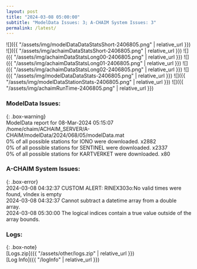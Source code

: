 ```yaml
---
layout: post
title: "2024-03-08 05:00:00"
subtitle: "ModelData Issues: 3; A-CHAIM System Issues: 3"
permalink: /latest/
---
```


![]({{ "/assets/img/modelDataDataStatsShort-2406805.png" | relative_url }})
![]({{ "/assets/img/achaimDataStatsShort-2406805.png" | relative_url }})
![]({{ "/assets/img/achaimDataStatsLong00-2406805.png" | relative_url }})
![]({{ "/assets/img/achaimDataStatsLong01-2406805.png" | relative_url }})
![]({{ "/assets/img/achaimDataStatsLong02-2406805.png" | relative_url }})
![]({{ "/assets/img/modelDataDataStats-2406805.png" | relative_url }})
![]({{ "/assets/img/modelDataStationStats-2406805.png" | relative_url }})
![]({{ "/assets/img/achaimRunTime-2406805.png" | relative_url }})


### ModelData Issues:  
  
{: .box-warning}  
 ModelData report for 08-Mar-2024 05:15:07   
 /home/chaim/ACHAIM_SERVER/A-CHAIM/modelData/2024/068/05/modelData.mat   
 0% of all possible stations for IONO were downloaded. x2882   
 0% of all possible stations for SENTINEL were downloaded. x2337   
 0% of all possible stations for KARTVERKET were downloaded. x80   
  
### A-CHAIM System Issues:  
  
{: .box-error}  
2024-03-08 04:32:37 CUSTOM ALERT: RINEX303o:No valid times were found, vIndex is empty  
2024-03-08 04:32:37 Cannot subtract a datetime array from a double array.  
2024-03-08 05:30:00 The logical indices contain a true value outside of the array bounds.  

### Logs:  
  
{: .box-note}  
[Logs.zip]({{ "/assets/other/logs.zip" | relative_url }})  
[Log Info]({{ "/logInfo" | relative_url }})  
